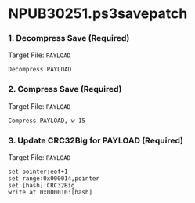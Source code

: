 # NPUB30251.ps3savepatch

### 1. Decompress Save (Required)

Target File: `PAYLOAD`

```
Decompress PAYLOAD
```

### 2. Compress Save (Required)

Target File: `PAYLOAD`

```
Compress PAYLOAD,-w 15
```

### 3. Update CRC32Big for PAYLOAD (Required)

Target File: `PAYLOAD`

```
set pointer:eof+1
set range:0x000014,pointer
set [hash]:CRC32Big
write at 0x000010:[hash]
```

